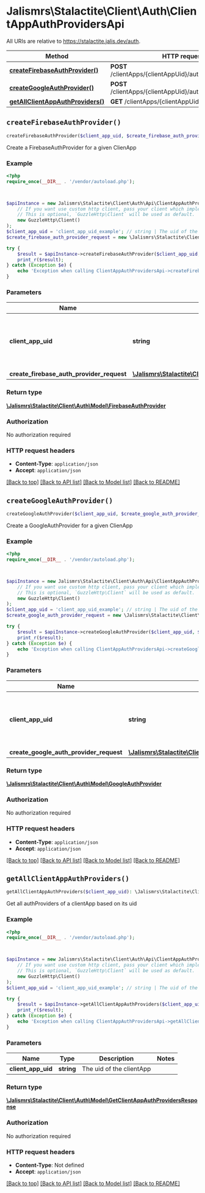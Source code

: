 # Jalismrs\Stalactite\Client\Auth\ClientAppAuthProvidersApi

All URIs are relative to https://stalactite.jalis.dev/auth.

Method | HTTP request | Description
------------- | ------------- | -------------
[**createFirebaseAuthProvider()**](ClientAppAuthProvidersApi.md#createFirebaseAuthProvider) | **POST** /clientApps/{clientAppUid}/authProviders/firebase | 
[**createGoogleAuthProvider()**](ClientAppAuthProvidersApi.md#createGoogleAuthProvider) | **POST** /clientApps/{clientAppUid}/authProviders/google | 
[**getAllClientAppAuthProviders()**](ClientAppAuthProvidersApi.md#getAllClientAppAuthProviders) | **GET** /clientApps/{clientAppUid}/authProviders | 


## `createFirebaseAuthProvider()`

```php
createFirebaseAuthProvider($client_app_uid, $create_firebase_auth_provider_request): \Jalismrs\Stalactite\Client\Auth\Model\FirebaseAuthProvider
```



Create a FirebaseAuthProvider for a given ClienApp

### Example

```php
<?php
require_once(__DIR__ . '/vendor/autoload.php');



$apiInstance = new Jalismrs\Stalactite\Client\Auth\Api\ClientAppAuthProvidersApi(
    // If you want use custom http client, pass your client which implements `GuzzleHttp\ClientInterface`.
    // This is optional, `GuzzleHttp\Client` will be used as default.
    new GuzzleHttp\Client()
);
$client_app_uid = 'client_app_uid_example'; // string | The uid of the clientApp to which to link a new Firebase authProvider
$create_firebase_auth_provider_request = new \Jalismrs\Stalactite\Client\Auth\Model\CreateFirebaseAuthProviderRequest(); // \Jalismrs\Stalactite\Client\Auth\Model\CreateFirebaseAuthProviderRequest

try {
    $result = $apiInstance->createFirebaseAuthProvider($client_app_uid, $create_firebase_auth_provider_request);
    print_r($result);
} catch (Exception $e) {
    echo 'Exception when calling ClientAppAuthProvidersApi->createFirebaseAuthProvider: ', $e->getMessage(), PHP_EOL;
}
```

### Parameters

Name | Type | Description  | Notes
------------- | ------------- | ------------- | -------------
 **client_app_uid** | **string**| The uid of the clientApp to which to link a new Firebase authProvider |
 **create_firebase_auth_provider_request** | [**\Jalismrs\Stalactite\Client\Auth\Model\CreateFirebaseAuthProviderRequest**](../Model/CreateFirebaseAuthProviderRequest.md)|  |

### Return type

[**\Jalismrs\Stalactite\Client\Auth\Model\FirebaseAuthProvider**](../Model/FirebaseAuthProvider.md)

### Authorization

No authorization required

### HTTP request headers

- **Content-Type**: `application/json`
- **Accept**: `application/json`

[[Back to top]](#) [[Back to API list]](../../README.md#endpoints)
[[Back to Model list]](../../README.md#models)
[[Back to README]](../../README.md)

## `createGoogleAuthProvider()`

```php
createGoogleAuthProvider($client_app_uid, $create_google_auth_provider_request): \Jalismrs\Stalactite\Client\Auth\Model\GoogleAuthProvider
```



Create a GoogleAuthProvider for a given ClienApp

### Example

```php
<?php
require_once(__DIR__ . '/vendor/autoload.php');



$apiInstance = new Jalismrs\Stalactite\Client\Auth\Api\ClientAppAuthProvidersApi(
    // If you want use custom http client, pass your client which implements `GuzzleHttp\ClientInterface`.
    // This is optional, `GuzzleHttp\Client` will be used as default.
    new GuzzleHttp\Client()
);
$client_app_uid = 'client_app_uid_example'; // string | The uid of the clientApp to which to link a new Google authProvider
$create_google_auth_provider_request = new \Jalismrs\Stalactite\Client\Auth\Model\CreateGoogleAuthProviderRequest(); // \Jalismrs\Stalactite\Client\Auth\Model\CreateGoogleAuthProviderRequest

try {
    $result = $apiInstance->createGoogleAuthProvider($client_app_uid, $create_google_auth_provider_request);
    print_r($result);
} catch (Exception $e) {
    echo 'Exception when calling ClientAppAuthProvidersApi->createGoogleAuthProvider: ', $e->getMessage(), PHP_EOL;
}
```

### Parameters

Name | Type | Description  | Notes
------------- | ------------- | ------------- | -------------
 **client_app_uid** | **string**| The uid of the clientApp to which to link a new Google authProvider |
 **create_google_auth_provider_request** | [**\Jalismrs\Stalactite\Client\Auth\Model\CreateGoogleAuthProviderRequest**](../Model/CreateGoogleAuthProviderRequest.md)|  |

### Return type

[**\Jalismrs\Stalactite\Client\Auth\Model\GoogleAuthProvider**](../Model/GoogleAuthProvider.md)

### Authorization

No authorization required

### HTTP request headers

- **Content-Type**: `application/json`
- **Accept**: `application/json`

[[Back to top]](#) [[Back to API list]](../../README.md#endpoints)
[[Back to Model list]](../../README.md#models)
[[Back to README]](../../README.md)

## `getAllClientAppAuthProviders()`

```php
getAllClientAppAuthProviders($client_app_uid): \Jalismrs\Stalactite\Client\Auth\Model\GetClientAppAuthProvidersResponse
```



Get all authProviders of a clientApp based on its uid

### Example

```php
<?php
require_once(__DIR__ . '/vendor/autoload.php');



$apiInstance = new Jalismrs\Stalactite\Client\Auth\Api\ClientAppAuthProvidersApi(
    // If you want use custom http client, pass your client which implements `GuzzleHttp\ClientInterface`.
    // This is optional, `GuzzleHttp\Client` will be used as default.
    new GuzzleHttp\Client()
);
$client_app_uid = 'client_app_uid_example'; // string | The uid of the clientApp

try {
    $result = $apiInstance->getAllClientAppAuthProviders($client_app_uid);
    print_r($result);
} catch (Exception $e) {
    echo 'Exception when calling ClientAppAuthProvidersApi->getAllClientAppAuthProviders: ', $e->getMessage(), PHP_EOL;
}
```

### Parameters

Name | Type | Description  | Notes
------------- | ------------- | ------------- | -------------
 **client_app_uid** | **string**| The uid of the clientApp |

### Return type

[**\Jalismrs\Stalactite\Client\Auth\Model\GetClientAppAuthProvidersResponse**](../Model/GetClientAppAuthProvidersResponse.md)

### Authorization

No authorization required

### HTTP request headers

- **Content-Type**: Not defined
- **Accept**: `application/json`

[[Back to top]](#) [[Back to API list]](../../README.md#endpoints)
[[Back to Model list]](../../README.md#models)
[[Back to README]](../../README.md)
